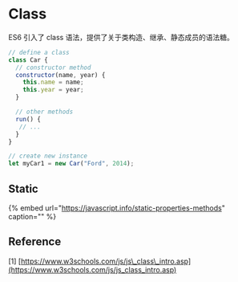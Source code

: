 # Class

ES6 引入了 class 语法，提供了关于类构造、继承、静态成员的语法糖。

```javascript
// define a class 
class Car {
  // constructor method
  constructor(name, year) {
    this.name = name;
    this.year = year;
  }

  // other methods
  run() {
   // ...
  }
}

// create new instance
let myCar1 = new Car("Ford", 2014);
```

## Static

{% embed url="https://javascript.info/static-properties-methods" caption="" %}

## Reference

\[1\] [https://www.w3schools.com/js/js\_class\_intro.asp](https://www.w3schools.com/js/js_class_intro.asp)

